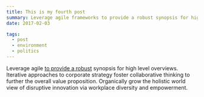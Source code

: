 ```yaml
---
title: This is my fourth post
summary: Leverage agile frameworks to provide a robust synopsis for high level overviews. Iterative approaches to corporate strategy foster collaborative thinking to further the overall value proposition. Organically grow the holistic world view of disruptive innovation via workplace diversity and empowerment.
date: 2017-02-03

tags:
  - post
  - environment
  - politics
---
```


Leverage agile <a href=""> to provide a robust</a> synopsis for high level overviews. Iterative approaches to corporate strategy foster collaborative thinking to further the overall value proposition. Organically grow the holistic world view of disruptive innovation via workplace diversity and empowerment.

